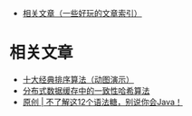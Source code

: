 - [相关文章（一些好玩的文章索引）](#相关文章：)
# 相关文章
- [十大经典排序算法（动图演示）](https://www.cnblogs.com/onepixel/p/7674659.html)
- [分布式数据缓存中的一致性哈希算法](https://mp.weixin.qq.com/s/IkQYqnaO2lLmDunzlYvqPg)
- [原创 | 不了解这12个语法糖，别说你会Java！](https://mp.weixin.qq.com/s/EBnM7QAOPjDk5bG3M0Mu-w)